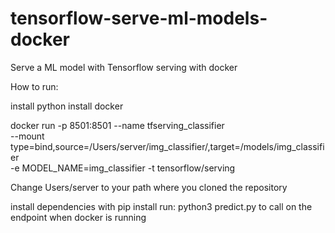 # tensorflow-serve-ml-models-docker
Serve a ML model with Tensorflow serving with docker


How to run:

install python
install docker

docker run -p 8501:8501 --name tfserving_classifier \
--mount type=bind,source=/Users/server/img_classifier/,target=/models/img_classifier \
-e MODEL_NAME=img_classifier -t tensorflow/serving

Change Users/server to your path where you cloned the repository

install dependencies with pip install
run: python3 predict.py to call on the endpoint when docker is running
